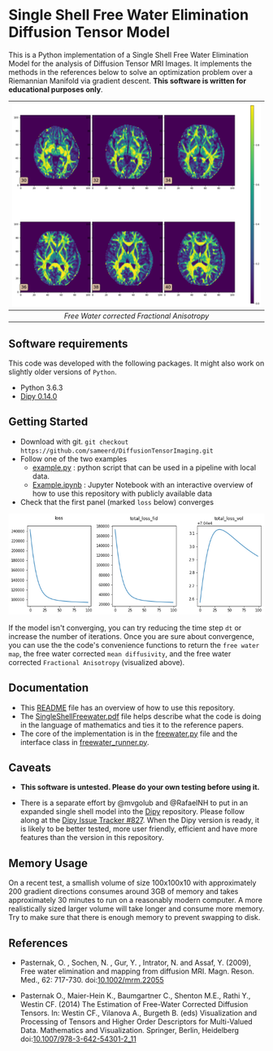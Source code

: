 # Single Shell Free Water Elimination Diffusion Tensor Model 

This is a Python implementation of a Single Shell Free Water Elimination Model
for the analysis of Diffusion Tensor MRI Images. It implements the methods in
the references below to solve an optimization problem over a Riemannian
Manifold via gradient descent. **This software is written for educational
purposes only**.


| ![Free water corrected FA](./fw_fa.png) |
|:---:| 
| *Free Water corrected Fractional Anisotropy* |

## Software requirements

This code was developed with the following packages. It might also work on
slightly older versions of `Python`.

* Python 3.6.3
* [Dipy 0.14.0](http://nipy.org/dipy/index.html)

## Getting Started

* Download with git. `git checkout https://github.com/sameerd/DiffusionTensorImaging.git`
* Follow one of the two examples
  * [example.py](example.py) : python script that can be used in a pipeline with local data.
  * [Example.ipynb](notebooks/Example.ipynb) : Jupyter Notebook with an interactive overview of how to use this repository with publicly available data
* Check that the first panel (marked `loss` below) converges

![Loss function](./loss_function.png)

If the model isn't converging, you can try reducing the time step `dt` or
increase the number of iterations. Once you are sure about convergence, you can
use the the code's convenience functions to return the `free water map`, the
free water corrected `mean diffusivity`, and the free water corrected
`Fractional Anisotropy` (visualized above).  

## Documentation

* This [README](README.md) file has an overview of how to use this repository. 
* The [SingleShellFreewater.pdf](./doc/SingleShellFreeWater.pdf) file helps describe what the code is doing in the language of mathematics and ties it to the reference papers.
* The core of the implementation is in the [freewater.py](./pymods/freewater.py) file and the interface class in [freewater\_runner.py](./pymods/freewater_runner.py).

## Caveats
* **This software is untested. Please do your own testing before using it.**

* There is a separate effort by @mvgolub and @RafaelNH to put in an expanded
single shell model into the [Dipy](http://nipy.org/dipy/index.html)
repository. Please follow along at the [Dipy Issue Tracker
#827](https://github.com/nipy/dipy/issues/827). When the Dipy version is ready,
it is likely to be better tested, more user friendly, efficient and have more
features than the version in this repository.

## Memory Usage

On a recent test, a smallish volume of size 100x100x10 with approximately 200
gradient directions consumes around 3GB of memory and takes approximately 30
minutes to run on a reasonably modern computer. A more realistically sized
larger volume will take longer and consume more memory. Try to make sure that there is
enough memory to prevent swapping to disk. 


## References

* Pasternak, O. , Sochen, N. , Gur, Y. , Intrator, N. and Assaf, Y. (2009), Free water elimination and mapping from diffusion MRI. Magn. Reson. Med., 62: 717-730. doi:[10.1002/mrm.22055](https://doi.org/10.1002/mrm.22055)

* Pasternak O., Maier-Hein K., Baumgartner C., Shenton M.E., Rathi Y., Westin CF. (2014) The Estimation of Free-Water Corrected Diffusion Tensors. In: Westin CF., Vilanova A., Burgeth B. (eds) Visualization and Processing of Tensors and Higher Order Descriptors for Multi-Valued Data. Mathematics and Visualization. Springer, Berlin, Heidelberg doi:[10.1007/978-3-642-54301-2\_11](https://doi.org/10.1007/978-3-642-54301-2_11)


